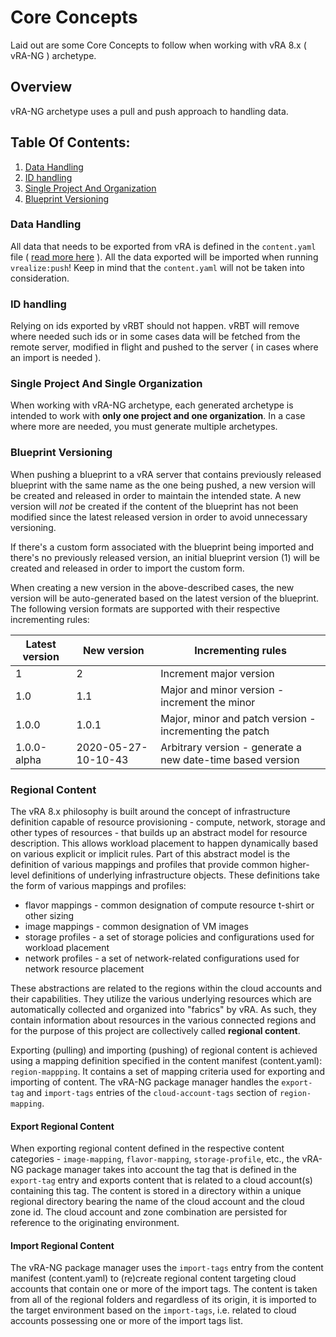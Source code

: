 # Core Concepts
Laid out are some Core Concepts to follow when working with vRA 8.x ( vRA-NG ) archetype.

## Overview
vRA-NG archetype uses a pull and push approach to handling data.

## Table Of Contents:
1. [Data Handling](#data-handling)
2. [ID handling](#id-handling)
3. [Single Project And Organization](#single-project-and-single-organization)
4. [Blueprint Versioning](#blueprint-versioning)

### Data Handling
All data that needs to be exported from vRA is defined in the `content.yaml` file ( [read more here](Content.md) ). 
All the data exported will be imported when running `vrealize:push`! Keep in mind that the `content.yaml` will not be 
taken into consideration.

### ID handling
Relying on ids exported by vRBT should not happen. vRBT will remove where needed such ids or in some cases data 
will be fetched from the remote server, modified in flight and pushed to the server ( in cases where an import is needed ).

### Single Project And Single Organization
When working with vRA-NG archetype, each generated archetype is intended to work with **only one project and one organization**.
In a case where more are needed, you must generate multiple archetypes.

### Blueprint Versioning
When pushing a blueprint to a vRA server that contains previously released blueprint with the same name as the one
being pushed, a new version will be created and released in order to maintain the intended state.
A new version will  *not* be created if the content of the blueprint has not been modified since the latest released
version in order to avoid unnecessary versioning.

If there's a custom form associated with the blueprint being imported and there's no previously released version,
an initial blueprint version (1) will be created and released in order to import the custom form.

When creating a new version in the above-described cases, the new version will be auto-generated based on the latest
version of the blueprint. The following version formats are supported with their respective incrementing rules:

| Latest version | New version         | Incrementing rules                                         |
|----------------|---------------------|------------------------------------------------------------|
| 1              | 2                   | Increment major version                                    |
| 1.0            | 1.1                 | Major and minor version - increment the minor              |
| 1.0.0          | 1.0.1               | Major, minor and patch version - incrementing the patch    |
| 1.0.0-alpha    | 2020-05-27-10-10-43 | Arbitrary version - generate a new date-time based version |

### Regional Content
The vRA 8.x philosophy is built around the concept of infrastructure definition capable of resource provisioning -
compute, network, storage and other types of resources - that builds up an abstract model for resource description.
This allows workload placement to happen dynamically based on various explicit or implicit rules. Part of this abstract
model is the definition of various mappings and profiles that provide common higher-level definitions of underlying
infrastructure objects. These definitions take the form of various mappings and profiles:
* flavor mappings - common designation of compute resource t-shirt or other sizing
* image mappings - common designation of VM images
* storage profiles - a set of storage policies and configurations used for workload placement
* network profiles - a set of network-related configurations used for network resource placement

These abstractions are related to the regions within the cloud accounts and their capabilities. They utilize the various
underlying resources which are automatically collected and organized into "fabrics" by vRA. As such, they contain
information about resources in the various connected regions and for the purpose of this project are collectively called
**regional content**.

Exporting (pulling) and importing (pushing) of regional content is achieved using a mapping definition specified in the
content manifest (content.yaml): `region-mappping`. It contains a set of mapping criteria used for exporting and
importing of content. The vRA-NG package manager handles the `export-tag` and `import-tags` entries of the
`cloud-account-tags` section of `region-mapping`.

#### Export Regional Content
When exporting regional content defined in the respective content categories - `image-mapping`, `flavor-mapping`,
`storage-profile`, etc., the vRA-NG package manager takes into account the tag that is defined in the `export-tag`
entry and exports content that is related to a cloud account(s) containing this tag. The content is stored in a
directory within a unique regional directory bearing the name of the cloud account and the cloud zone id. The cloud
account and zone combination are persisted for reference to the originating environment.

#### Import Regional Content
The vRA-NG package manager uses the `import-tags` entry from the content manifest (content.yaml) to (re)create regional
content targeting cloud accounts that contain one or more of the import tags. The content is taken from all of the
regional folders and regardless of its origin, it is imported to the target environment based on the `import-tags`, i.e.
related to cloud accounts possessing one or more of the import tags list.


[//]: # (Optional Section)
[//]: # (## Previous:)

[//]: # (Optional Section)
[//]: # (## Next:)
